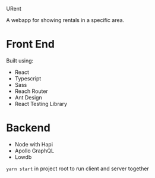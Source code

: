 URent

A webapp for showing rentals in a specific area.

# Front End
Built using:
* React
* Typescript
* Sass
* Reach Router
* Ant Design
* React Testing Library

# Backend
* Node with Hapi
* Apollo GraphQL
* Lowdb

`yarn start` in project root to run client and server together